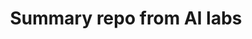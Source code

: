 ---
id: ai_labs
title: Summary repo from AI labs
images: ["/images/AI.webp"]
technologies: ["C#", ".NET", "Python"]
teaser: This repo contains checkers engine with MiniMax player and heuristics of board evaluation. Also contains CSP (Constraint Satisfaction Problem) solver tested on binary problem and futoshiki. 
repo_link: "https://github.com/EP-coode/SztuczIntel"
live_sample_link:
---